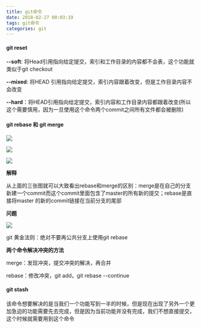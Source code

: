 ```yaml
---
title: git命令
date: 2018-02-27 00:03:19
tags: git命令
categories: git
---
```


#### git reset

**--soft**: 将Head引用指向给定提交，索引和工作目录的内容都不会表，这个功能就类似于git checkout

**--mixed**: 将HEAD 引用指向给定提交，索引内容跟着改变，但是工作目录内容不会改变

**--hard**：将HEAD引用指向给定提交，索引内容和工作目录内容都跟着改变(所以这个需要慎用，因为一旦使用这个命令两个commit之间所有文件都会被删除)

#### git rebase 和 git merge

![](https://upload-images.jianshu.io/upload_images/305877-5dece524b7130343.png?imageMogr2/auto-orient/strip%7CimageView2/2/w/1000/format/webp)

![](https://upload-images.jianshu.io/upload_images/305877-c4ddfcf679821e2f.png?imageMogr2/auto-orient/strip%7CimageView2/2/w/1000/format/webp)

![](https://upload-images.jianshu.io/upload_images/305877-467ba180733adca1.png?imageMogr2/auto-orient/strip%7CimageView2/2/w/1000/format/webp)

**解释**

从上面的三张图就可以大致看出rebase和merge的区别：merge是在自己的分支新建一个commit而这个commit里面包含了master的所有新的提交；rebase是直接将master 的新的commit链接在当前分支的尾部

**问题**

![](https://upload-images.jianshu.io/upload_images/305877-8845daa6b5fd004e.png?imageMogr2/auto-orient/strip%7CimageView2/2/w/1000/format/webp)

git 黄金法则：绝对不要再公共分支上使用git rebase

**两个命令解决冲突的方法**

merge：发现冲突，提交冲突的解决，再合并

rebase：修改冲突，git add，git rebase --continue

#### git stash 

该命令想要解决的是当我们一个功能写到一半的时候，但是现在出现了另外一个更加急迫的功能需要先去完成，但是因为当前功能并没有完成，我们不想直接提交，这个时候就需要用到这个命令